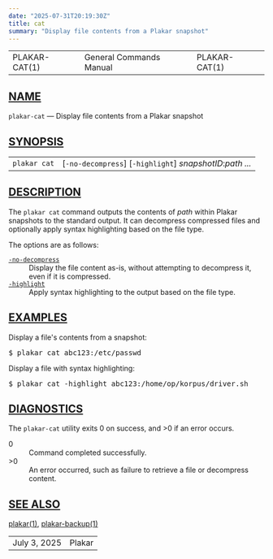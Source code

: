 ```yaml
---
date: "2025-07-31T20:19:30Z"
title: cat
summary: "Display file contents from a Plakar snapshot"
---
```

<table class="head">
  <tr>
    <td class="head-ltitle">PLAKAR-CAT(1)</td>
    <td class="head-vol">General Commands Manual</td>
    <td class="head-rtitle">PLAKAR-CAT(1)</td>
  </tr>
</table>
<div class="manual-text">
<section class="Sh">
<h1 class="Sh" id="NAME"><a class="permalink" href="#NAME">NAME</a></h1>
<p class="Pp"><code class="Nm">plakar-cat</code> &#x2014;
    <span class="Nd">Display file contents from a Plakar snapshot</span></p>
</section>
<section class="Sh">
<h1 class="Sh" id="SYNOPSIS"><a class="permalink" href="#SYNOPSIS">SYNOPSIS</a></h1>
<table class="Nm">
  <tr>
    <td><code class="Nm">plakar cat</code></td>
    <td>[<code class="Fl">-no-decompress</code>]
      [<code class="Fl">-highlight</code>]
      <var class="Ar">snapshotID</var>:<var class="Ar">path ...</var></td>
  </tr>
</table>
</section>
<section class="Sh">
<h1 class="Sh" id="DESCRIPTION"><a class="permalink" href="#DESCRIPTION">DESCRIPTION</a></h1>
<p class="Pp">The <code class="Nm">plakar cat</code> command outputs the
    contents of <var class="Ar">path</var> within Plakar snapshots to the
    standard output. It can decompress compressed files and optionally apply
    syntax highlighting based on the file type.</p>
<p class="Pp">The options are as follows:</p>
<dl class="Bl-tag">
  <dt id="no-decompress"><a class="permalink" href="#no-decompress"><code class="Fl">-no-decompress</code></a></dt>
  <dd>Display the file content as-is, without attempting to decompress it, even
      if it is compressed.</dd>
  <dt id="highlight"><a class="permalink" href="#highlight"><code class="Fl">-highlight</code></a></dt>
  <dd>Apply syntax highlighting to the output based on the file type.</dd>
</dl>
</section>
<section class="Sh">
<h1 class="Sh" id="EXAMPLES"><a class="permalink" href="#EXAMPLES">EXAMPLES</a></h1>
<p class="Pp">Display a file's contents from a snapshot:</p>
<div class="Bd Pp Bd-indent Li">
<pre>$ plakar cat abc123:/etc/passwd</pre>
</div>
<p class="Pp">Display a file with syntax highlighting:</p>
<div class="Bd Pp Bd-indent Li">
<pre>$ plakar cat -highlight abc123:/home/op/korpus/driver.sh</pre>
</div>
</section>
<section class="Sh">
<h1 class="Sh" id="DIAGNOSTICS"><a class="permalink" href="#DIAGNOSTICS">DIAGNOSTICS</a></h1>
<p class="Pp">The <code class="Nm">plakar-cat</code> utility exits&#x00A0;0 on
    success, and&#x00A0;&gt;0 if an error occurs.</p>
<dl class="Bl-tag">
  <dt>0</dt>
  <dd>Command completed successfully.</dd>
  <dt>&gt;0</dt>
  <dd>An error occurred, such as failure to retrieve a file or decompress
      content.</dd>
</dl>
</section>
<section class="Sh">
<h1 class="Sh" id="SEE_ALSO"><a class="permalink" href="#SEE_ALSO">SEE
  ALSO</a></h1>
<p class="Pp"><a class="Xr" href="../plakar/">plakar(1)</a>,
    <a class="Xr" href="../plakar-backup/">plakar-backup(1)</a></p>
</section>
</div>
<table class="foot">
  <tr>
    <td class="foot-date">July 3, 2025</td>
    <td class="foot-os">Plakar</td>
  </tr>
</table>
